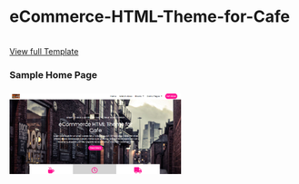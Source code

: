 # eCommerce-HTML-Theme-for-Cafe
<br>
<a href="https://ecoffee.netlify.app/">View full Template</a>
<br>
<h3>Sample Home Page<h3>

<img src="img/temp.png" width="60%" height="60%">
